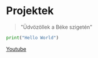 # Projektek
> "Üdvözöllek a Béke szigetén"
```python
print("Hello World")
```
[Youtube](https://www.youtube.com)